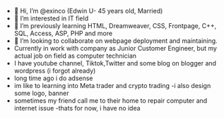- 👋 Hi, I’m @exinco (Edwin U- 45 years old, Married)
- 👀 I’m interested in IT field
- 🌱 I’m previously learning HTML, Dreamweaver, CSS, Frontpage, C++, SQL, Access, ASP, PHP and more 
- 💞️ I’m looking to collaborate on webpage deployment and maintaining.
- Currently in work with company as Junior Customer Engineer, but my actual job on field as computer technician
- I have youtube channel, Tiktok,Twitter and some blog on blogger and wordpress (i forgot already)
- long time ago i do adsense
- im like to learning into Meta trader and crypto trading
-i also design some logo, banner
- sometimes my friend call me to their home to repair computer and internet issue
-thats for now, i have no idea

<!---
exinco/exinco is a ✨ special ✨ repository because its `README.md` (this file) appears on your GitHub profile.
You can click the Preview link to take a look at your changes.
--->
